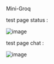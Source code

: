Mini-Groq


test page status : 


![image](https://github.com/user-attachments/assets/0e852e72-3731-4fb5-9ecb-e3483b789705)





test page chat :

![image](https://github.com/user-attachments/assets/eef25392-f752-42d9-9090-aa39575a0cd0)
